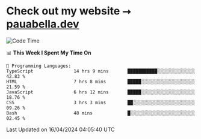 # Check out my website ⭢ [pauabella.dev](https://pauabella.dev)

<!--START_SECTION:waka-->
![Code Time](http://img.shields.io/badge/Code%20Time-3%2C221%20hrs%2059%20mins-blue)

📊 **This Week I Spent My Time On** 

```text
💬 Programming Languages: 
TypeScript               14 hrs 9 mins       ███████████░░░░░░░░░░░░░░   42.83 % 
HTML                     7 hrs 8 mins        █████░░░░░░░░░░░░░░░░░░░░   21.59 % 
JavaScript               6 hrs 12 mins       █████░░░░░░░░░░░░░░░░░░░░   18.76 % 
CSS                      3 hrs 3 mins        ██░░░░░░░░░░░░░░░░░░░░░░░   09.26 % 
Bash                     48 mins             █░░░░░░░░░░░░░░░░░░░░░░░░   02.45 % 
```


 Last Updated on 16/04/2024 04:05:40 UTC
<!--END_SECTION:waka-->

